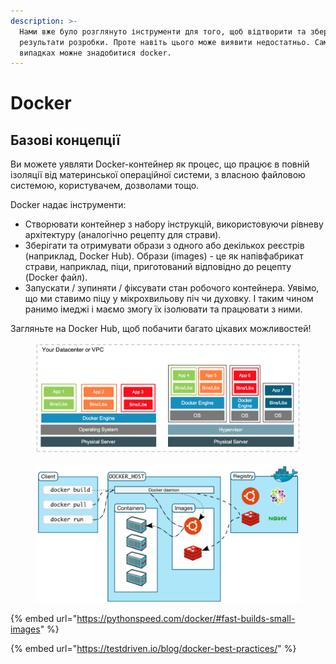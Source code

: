 ```yaml
---
description: >-
  Нами вже було розглянуто інструменти для того, щоб відтворити та зберегти
  результати розробки. Проте навіть цього може виявити недостатньо. Саме у таких
  випадках можне знадобитися docker.
---
```


# Docker

## Базові концепції

Ви можете уявляти Docker-контейнер як процес, що працює в повній ізоляції від материнської операційної системи, з власною файловою системою, користувачем, дозволами тощо.

Docker надає інструменти:

* Створювати контейнер з набору інструкцій, використовуючи рівневу архітектуру (аналогічно рецепту для страви).
* Зберігати та отримувати образи з одного або декількох реєстрів (наприклад, Docker Hub). Образи (images) - це як напівфабрикат страви, наприклад, піци, приготований відповідно до рецепту (Docker файл).
* Запускати / зупиняти / фіксувати стан робочого контейнера. Уявімо, що ми ставимо піцу у мікрохвильову піч чи духовку. І таким чином ранимо імеджі і маємо змогу їх ізолювати та працювати з ними.

Загляньте на Docker Hub, щоб побачити багато цікавих можливостей!

<figure><img src="../../.gitbook/assets/image (1).png" alt=""><figcaption></figcaption></figure>

<figure><img src="../../.gitbook/assets/image.png" alt=""><figcaption></figcaption></figure>



{% embed url="https://pythonspeed.com/docker/#fast-builds-small-images" %}

{% embed url="https://testdriven.io/blog/docker-best-practices/" %}

